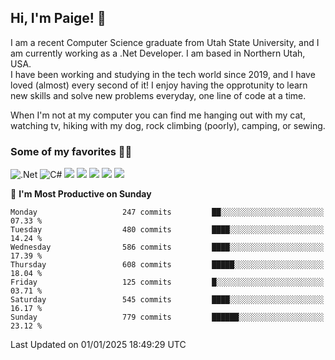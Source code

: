 ## Hi, I'm Paige! :vulcan_salute:

I am a recent Computer Science graduate from Utah State University, and I am currently working as a .Net Developer. I am based in Northern Utah, USA. \
I have been working and studying in the tech world since 2019, and I have loved (almost) every second of it! I enjoy having the opprotunity to learn new skills and solve new problems everyday, one line of code at a time.  

When I'm not at my computer you can find me hanging out with my cat, watching tv, hiking with my dog, rock climbing (poorly), camping, or sewing.  

### Some of my favorites :woman_technologist:
![.Net](https://img.shields.io/badge/.NET-5C2D91?style=for-the-badge&logo=.net&logoColor=white)
![C#](https://img.shields.io/badge/c%23-%23239120.svg?style=for-the-badge&logo=csharp&logoColor=white)
![](https://img.shields.io/badge/Laravel-FF2D20?style=for-the-badge&logo=laravel&logoColor=white) 
![](https://img.shields.io/badge/PHP-777BB4?style=for-the-badge&logo=php&logoColor=white)
![](https://img.shields.io/badge/Vue.js-35495E?style=for-the-badge&logo=vuedotjs&logoColor=4FC08D) 
![](https://img.shields.io/badge/MySQL-005C84?style=for-the-badge&logo=mysql&logoColor=white) 
![](https://img.shields.io/badge/Tailwind_CSS-38B2AC?style=for-the-badge&logo=tailwind-css&logoColor=white) 


<!--START_SECTION:waka-->
📅 **I'm Most Productive on Sunday** 

```text
Monday                   247 commits         ██░░░░░░░░░░░░░░░░░░░░░░░   07.33 % 
Tuesday                  480 commits         ████░░░░░░░░░░░░░░░░░░░░░   14.24 % 
Wednesday                586 commits         ████░░░░░░░░░░░░░░░░░░░░░   17.39 % 
Thursday                 608 commits         █████░░░░░░░░░░░░░░░░░░░░   18.04 % 
Friday                   125 commits         █░░░░░░░░░░░░░░░░░░░░░░░░   03.71 % 
Saturday                 545 commits         ████░░░░░░░░░░░░░░░░░░░░░   16.17 % 
Sunday                   779 commits         ██████░░░░░░░░░░░░░░░░░░░   23.12 % 
```



 Last Updated on 01/01/2025 18:49:29 UTC
<!--END_SECTION:waka-->
